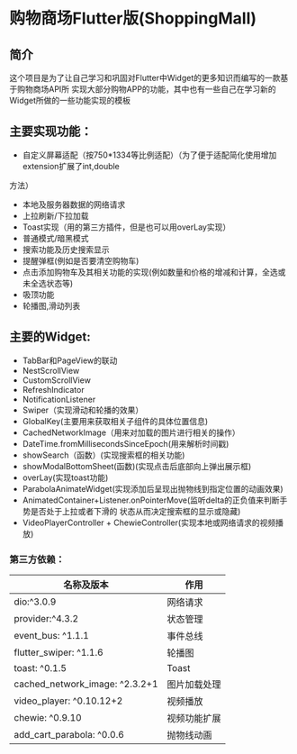 购物商场Flutter版(ShoppingMall)
======

简介
-----
这个项目是为了让自己学习和巩固对Flutter中Widget的更多知识而编写的一款基于购物商场API所
实现大部分购物APP的功能，其中也有一些自己在学习新的Widget所做的一些功能实现的模板

## 主要实现功能：
* 自定义屏幕适配（按750*1334等比例适配）（为了便于适配简化使用增加extension扩展了int,double

方法）
* 本地及服务器数据的网络请求
* 上拉刷新/下拉加载
* Toast实现（用的第三方插件，但是也可以用overLay实现）
* 普通模式/暗黑模式
* 搜索功能及历史搜索显示
* 提醒弹框(例如是否要清空购物车)
* 点击添加购物车及其相关功能的实现(例如数量和价格的增减和计算，全选或未全选状态等)
* 吸顶功能
* 轮播图,滑动列表

## 主要的Widget:
* TabBar和PageView的联动
* NestScrollView
* CustomScrollView
* RefreshIndicator
* NotificationListener
* Swiper（实现滑动和轮播的效果）
* GlobalKey(主要用来获取相关子组件的具体位置信息)
* CachedNetworkImage（用来对加载的图片进行相关的操作）
* DateTime.fromMillisecondsSinceEpoch(用来解析时间戳)
* showSearch（函数）(实现搜索框的相关功能)
* showModalBottomSheet(函数)(实现点击后底部向上弹出展示框)
* overLay(实现toast功能)
* ParabolaAnimateWidget(实现添加后呈现出抛物线到指定位置的动画效果)
* AnimatedContainer+Listener.onPointerMove(监听delta的正负值来判断手势是否处于上拉或者下滑的
状态从而决定搜索框的显示或隐藏)
* VideoPlayerController + ChewieController(实现本地或网络请求的视频播放)

### 第三方依赖：
|名称及版本|作用|
|---|---
|dio:^3.0.9|网络请求
|provider:^4.3.2|状态管理
|event_bus: ^1.1.1|事件总线
|flutter_swiper: ^1.1.6|轮播图
|toast: ^0.1.5|Toast
|cached_network_image: ^2.3.2+1|图片加载处理
|video_player: ^0.10.12+2|视频播放
|chewie: ^0.9.10|视频功能扩展
|add_cart_parabola: ^0.0.6|抛物线动画












